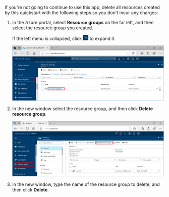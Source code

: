 If you're not going to continue to use this app, delete all resources created by this quickstart with the following steps so you don't incur any charges:

1. In the Azure portal, select **Resource groups** on the far left, and then select the resource group you created.  

    If the left menu is collapsed, click ![Expand button](./media/cosmos-db-delete-resource-group/expand.png) to expand it.

   ![Metrics in the Azure portal](./media/cosmos-db-delete-resource-group/delete-resources-select.png)

2. In the new window select the resource group, and then click **Delete resource group**.

   ![Metrics in the Azure portal](./media/cosmos-db-delete-resource-group/delete-resources.png)   

3. In the new window, type the name of the resource group to delete, and then click **Delete**.
<!-- Update_Description: wording update -->
<!--ms.date: 04/23/2018-->